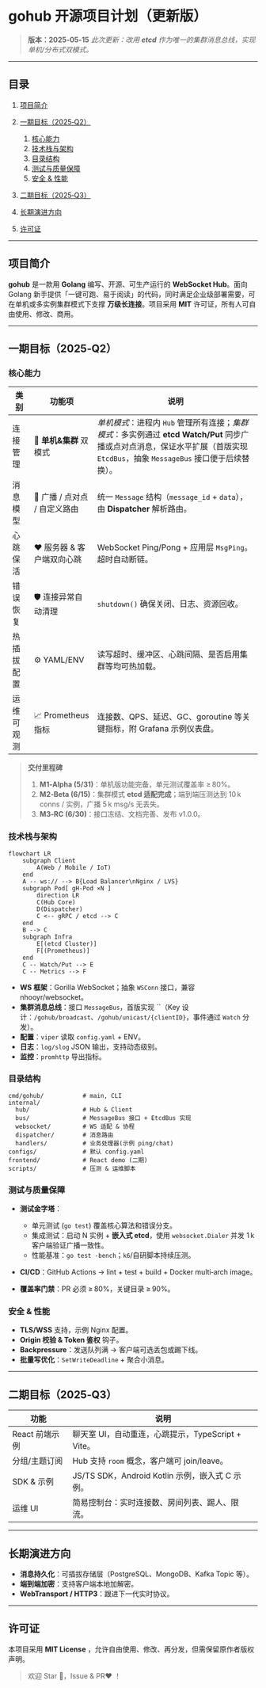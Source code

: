# gohub 开源项目计划（更新版）

> **版本：2025‑05‑15**
> *此次更新：改用 ****etcd**** 作为唯一的集群消息总线，实现单机/分布式双模式。*

---

## 目录

1. [项目简介](#项目简介)
2. [一期目标（2025‑Q2）](#一期目标2025q2)

    1. [核心能力](#核心能力)
    2. [技术栈与架构](#技术栈与架构)
    3. [目录结构](#目录结构)
    4. [测试与质量保障](#测试与质量保障)
    5. [安全 & 性能](#安全--性能)
3. [二期目标（2025‑Q3）](#二期目标2025q3)
4. [长期演进方向](#长期演进方向)
5. [许可证](#许可证)

---

## 项目简介

**gohub** 是一款用 **Golang** 编写、开源、可生产运行的 **WebSocket Hub**。面向 Golang 新手提供「一键可跑、易于阅读」的代码，同时满足企业级部署需要，可在单机或多实例集群模式下支撑 **万级长连接**。项目采用 **MIT** 许可证，所有人可自由使用、修改、商用。

---

## 一期目标（2025‑Q2）

### 核心能力

| 类别    | 功能项                 | 说明                                                                                                                  |
| ----- | ------------------- | ------------------------------------------------------------------------------------------------------------------- |
| 连接管理  | 🔗 **单机&集群** 双模式    | *单机模式*：进程内 `Hub` 管理所有连接；*集群模式*：多实例通过 **etcd Watch/Put** 同步广播或点对点消息，保证水平扩展（首版实现 `EtcdBus`，抽象 `MessageBus` 接口便于后续替换）。 |
| 消息模型  | 🚀 广播 / 点对点 / 自定义路由 | 统一 `Message` 结构（`message_id` + `data`），由 **Dispatcher** 解析路由。                                                       |
| 心跳保活  | ❤️ 服务器 & 客户端双向心跳    | WebSocket Ping/Pong + 应用层 `MsgPing`。超时自动断链。                                                                         |
| 错误恢复  | 🛡️ 连接异常自动清理        | `shutdown()` 确保关闭、日志、资源回收。                                                                                          |
| 热插拔配置 | ⚙️ YAML/ENV         | 读写超时、缓冲区、心跳间隔、是否启用集群等均可热加载。                                                                                         |
| 运维可观测 | 📈 Prometheus 指标    | 连接数、QPS、延迟、GC、goroutine 等关键指标，附 Grafana 示例仪表盘。                                                                      |

> **交付里程碑**
>
> 1. **M1‑Alpha (5/31)**：单机版功能完备，单元测试覆盖率 ≥ 80%。
> 2. **M2‑Beta (6/15)**：集群模式 **etcd 适配完成**；端到端压测达到 10 k conns / 实例，广播 5 k msg/s 无丢失。
> 3. **M3‑RC (6/30)**：接口冻结、文档完善、发布 v1.0.0。

### 技术栈与架构

```mermaid
flowchart LR
    subgraph Client
        A(Web / Mobile / IoT)
    end
    A -- ws:// --> B{Load Balancer\nNginx / LVS}
    subgraph Pod[ gH‑Pod ×N ]
        direction LR
        C(Hub Core)
        D(Dispatcher)
        C <-- gRPC / etcd --> C
    end
    B --> C
    subgraph Infra
        E[(etcd Cluster)]
        F[(Prometheus)]
    end
    C -- Watch/Put --> E
    C -- Metrics --> F
```

* **WS 框架**：Gorilla WebSocket；抽象 `WSConn` 接口，兼容 nhooyr/websocket。
* **集群消息总线**：接口 `MessageBus`，首版实现 \`\`（Key 设计：`/gohub/broadcast`、`/gohub/unicast/{clientID}`，事件通过 `Watch` 分发）。
* **配置**：`viper` 读取 `config.yaml` + ENV。
* **日志**：`log/slog` JSON 输出，支持动态级别。
* **监控**：`promhttp` 导出指标。

### 目录结构

```text
cmd/gohub/           # main, CLI
internal/
  hub/               # Hub & Client
  bus/               # MessageBus 接口 + EtcdBus 实现
  websocket/         # WS 适配 & 协程
  dispatcher/        # 消息路由
  handlers/          # 业务处理器(示例 ping/chat)
configs/             # 默认 config.yaml
frontend/            # React demo (二期)
scripts/             # 压测 & 运维脚本
```

### 测试与质量保障

* **测试金字塔**：

    * 单元测试 (`go test`) 覆盖核心算法和错误分支。
    * 集成测试：启动 N 实例 + **嵌入式 etcd**，使用 `websocket.Dialer` 并发 1 k 客户端验证广播一致性。
    * 性能基准：`go test -bench`；`k6`/自研脚本持续压测。
* **CI/CD**：GitHub Actions → lint + test + build + Docker multi‑arch image。
* **覆盖率门禁**：PR 必须 ≥ 80%，关键目录 ≥ 90%。

### 安全 & 性能

* **TLS/WSS** 支持，示例 Nginx 配置。
* **Origin 校验 & Token 鉴权** 钩子。
* **Backpressure**：发送队列满 → 客户端可选丢包或踢下线。
* **批量写优化**：`SetWriteDeadline` + 聚合小消息。

---

## 二期目标（2025‑Q3）

| 功能         | 说明                                    |
| ---------- | ------------------------------------- |
| React 前端示例 | 聊天室 UI，自动重连，心跳提示，TypeScript + Vite。   |
| 分组/主题订阅    | Hub 支持 `room` 概念，客户端可 join/leave。     |
| SDK & 示例   | JS/TS SDK，Android Kotlin 示例，嵌入式 C 示例。 |
| 运维 UI      | 简易控制台：实时连接数、房间列表、踢人、限流。               |

---

## 长期演进方向

* **消息持久化**：可插拔存储层（PostgreSQL、MongoDB、Kafka Topic 等）。
* **端到端加密**：支持客户端本地加解密。
* **WebTransport / HTTP3**：跟进下一代实时协议。

---

## 许可证

本项目采用 **MIT License** ，允许自由使用、修改、再分发，但需保留原作者版权声明。

> 欢迎 Star 🎉，Issue & PR❤️ ！
